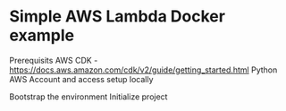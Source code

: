 # Simple AWS Lambda Docker example

Prerequisits
AWS CDK - https://docs.aws.amazon.com/cdk/v2/guide/getting_started.html
Python
AWS Account and access setup locally




Bootstrap the environment 
Initialize project
